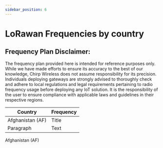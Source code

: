 ```yaml
---
sidebar_position: 6
---
```


# LoRawan Frequencies by country

## Frequency Plan Disclaimer:
The frequency plan provided here is intended for reference purposes only. While we have made efforts to ensure its accuracy to the best of our knowledge, Chirp Wireless does not assume responsibility for its precision. Individuals deploying gateways are strongly advised to thoroughly check and adhere to local regulations and legal requirements pertaining to radio frequency usage before deploying any IoT solution. It is the responsibility of the user to ensure compliance with applicable laws and guidelines in their respective regions.

| Country      | Frequency |
| ----------- | ----------- |
| Afghanistan (AF)      | Title       |
| Paragraph   | Text        |Country                      Frequency Plan          
Afghanistan (AF)
